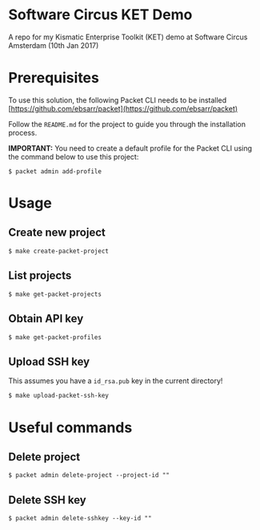 # Software Circus KET Demo
A repo for my Kismatic Enterprise Toolkit (KET) demo at Software Circus Amsterdam (10th Jan 2017)

# Prerequisites
To use this solution, the following Packet CLI needs to be installed [https://github.com/ebsarr/packet](https://github.com/ebsarr/packet)

Follow the `README.md` for the project to guide you through the installation process.

**IMPORTANT:** You need to create a default profile for the Packet CLI using the command below to use this project:

```
$ packet admin add-profile
```

# Usage

## Create new project
```
$ make create-packet-project
```

## List projects
```
$ make get-packet-projects
```

## Obtain API key
```
$ make get-packet-profiles
```

## Upload SSH key
This assumes you have a `id_rsa.pub` key in the current directory!
```
$ make upload-packet-ssh-key
```

# Useful commands

## Delete project
```
$ packet admin delete-project --project-id ""
```
## Delete SSH key
```
$ packet admin delete-sshkey --key-id ""
```